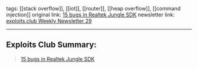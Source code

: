 tags: [[stack overflow]], [[iot]], [[router]], [[heap overflow]], [[command injection]]
original link: [15 bugs in Realtek Jungle SDK](https://blog.talosintelligence.com/vulnerability-roundup-july-10-2024/?ref=blog.exploits.club)
newsletter link: [exploits.club Weekly Newsletter 29](https://blog.exploits.club/exploits-club-weekly-newsletter-29/)

---
## Exploits Club Summary:
> [15 bugs in Realtek Jungle SDK](https://blog.talosintelligence.com/vulnerability-roundup-july-10-2024/?ref=blog.exploits.club)